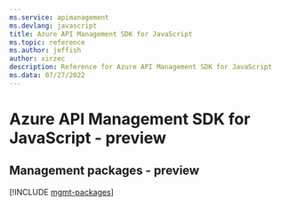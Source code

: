 ```yaml
---
ms.service: apimanagement
ms.devlang: javascript
title: Azure API Management SDK for JavaScript
ms.topic: reference
ms.author: jeffish
author: xirzec
description: Reference for Azure API Management SDK for JavaScript
ms.data: 07/27/2022
---
```

# Azure API Management SDK for JavaScript - preview

## Management packages - preview
[!INCLUDE [mgmt-packages](api-management-mgmt-index.md)]